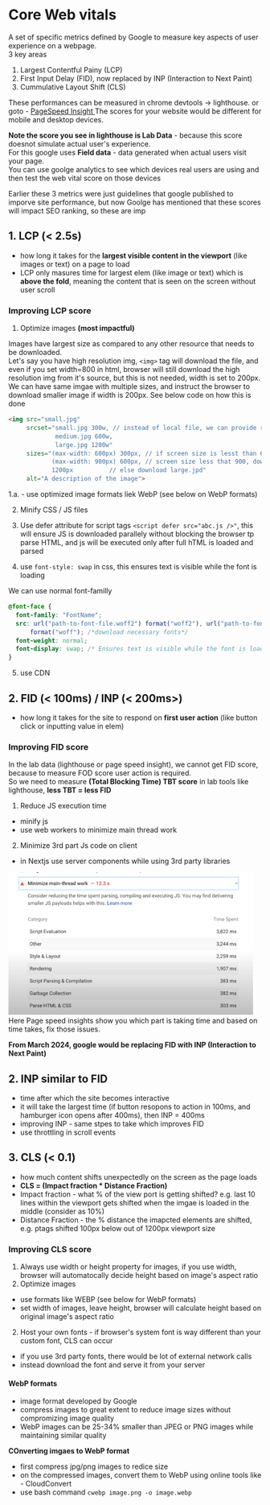 # Core Web vitals

A set of specific metrics defined by Google to measure key aspects of user experience on a webpage.  
3 key areas

1. Largest Contentful Painy (LCP)
2. First Input Delay (FID), now replaced by INP (Interaction to Next Paint)
3. Cummulative Layout Shift (CLS)

These performances can be measured in chrome devtools -> lighthouse. or goto - [PageSpeed Insight ](https://pagespeed.web.dev/)
The scores for your website would be different for mobile and desktop devices.

**Note the score you see in lighthouse is Lab Data** - because this score doesnot simulate actual user's experience.  
For this google uses **Field data** - data generated when actual users visit your page.  
You can use goolge analytics to see which devices real users are using and then test the web vital score on those devices

Earlier these 3 metrics were just guidelines that google published to imporve site performance, but now Goolge has mentioned that these scores will impact SEO ranking, so these are imp

## 1. LCP (< 2.5s)

- how long it takes for the **largest visible content in the viewport** (like images or text) on a page to load
- LCP only masures time for largest elem (like image or text) which is **above the fold**, meaning the content that is seen on the screen without user scroll

### Improving LCP score

1. Optimize images **(most impactful)**

Images have largest size as compared to any other resource that needs to be downloaded.  
Let's say you have high resolution img, `<img>` tag will download the file, and even if you set width=800 in html, browser will still download the high resolution img from it's source, but this is not needed, width is set to 200px.
We can have same imgae with multiple sizes, and instruct the browser to download smaller image if width is 200px. See below code on how this is done

```HTML
<img src="small.jpg"
     srcset="small.jpg 300w, // instead of local file, we can provide remote image url
             medium.jpg 600w,
             large.jpg 1200w"
     sizes="(max-width: 600px) 300px, // if screen size is lesst than 600, download small.jpg
            (max-width: 900px) 600px, // screen size less that 900, download medim.jpg
            1200px          // else download large.jpd"
     alt="A description of the image">
```

1.a. - use optimized image formats liek WebP (see below on WebP formats)

2. Minify CSS / JS files
3. Use defer attribute for script tags `<script defer src="abc.js />"`, this will ensure JS is downloaded parallely without blocking the browser tp parse HTML, and js will be executed only after full hTML is loaded and parsed

4. use `font-style: swap` in css, this ensures text is visible while the font is loading

We can use normal font-familly

```css
@font-face {
  font-family: "FontName";
  src: url("path-to-font-file.woff2") format("woff2"), url("path-to-font-file.woff")
      format("woff"); /*download necessary fonts*/
  font-weight: normal;
  font-display: swap; /* Ensures text is visible while the font is loading */
}
```

5. use CDN

## 2. FID (< 100ms) / INP (< 200ms>)

- how long it takes for the site to respond on **first user action** (like button click or inputting value in elem)

### Improving FID score

In the lab data (lighthouse or page speed insight), we cannot get FID score, because to measure FOD score user action is required.  
So we need to measure **(Total Blocking Time) TBT score** in lab tools like lighthouse, **less TBT = less FID**

1. Reduce JS execution time

- minify js
- use web workers to minimize main thread work

2. Minimize 3rd part Js code on client

- in Nextjs use server components while using 3rd party libraries

![alt text](PNG/Capture15.PNG "Title")  
Here Page speed insights show you which part is taking time and based on time takes, fix those issues.

**From March 2024, google would be replacing FID with INP (Interaction to Next Paint)**

## 2. INP similar to FID

- time after which the site becomes interactive
- it will take the largest time (if button resopons to action in 100ms, and hamburger icon opens after 400ms), then INP = 400ms
- improving INP - same stpes to take which improves FID
- use throttling in scroll events

## 3. CLS (< 0.1)

- how much content shifts unexpectedly on the screen as the page loads
- **CLS = (Impact fraction \* Distance Fraction)**
- Impact fraction - what % of the view port is getting shifted? e.g. last 10 lines within the viewport gets shifted when the imgae is loaded in the middle (consider as 10%)
- Distance Fraction - the % distance the imapcted elements are shifted, e.g. ptags shifted 100px below out of 1200px viewport size

### Improving CLS score

1. Always use width or height property for images, if you use width, browser will automatocally decide height based on image's aspect ratio
1. Optimize images

- use formats like WEBP (see below for WebP formats)
- set width of images, leave height, browser will calculate height based on original image's aspect ratio

2. Host your own fonts - if browser's system font is way different than your custom font, CLS can occur

- if you use 3rd party fonts, there would be lot of external network calls
- instead download the font and serve it from your server

#### WebP formats

- image format developed by Google
- compress images to great extent to reduce image sizes without compromizing image quality
- WebP images can be 25-34% smaller than JPEG or PNG images while maintaining similar quality

**COnverting imgaes to WebP format**

- first compress jpg/png images to redice size
- on the compressed images, convert them to WebP using online tools like - CloudConvert
- use bash command `cwebp image.png -o image.webp`
